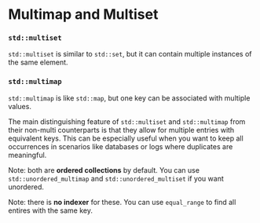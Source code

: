 # Multimap and Multiset

### `std::multiset`

`std::multiset` is similar to `std::set`, but it can contain multiple instances of the same element.

### `std::multimap`

`std::multimap` is like `std::map`, but one key can be associated with multiple values.

The main distinguishing feature of `std::multiset` and `std::multimap` from their non-multi counterparts is that they allow for multiple entries with equivalent keys. This can be especially useful when you want to keep all occurrences in scenarios like databases or logs where duplicates are meaningful.

Note: both are __ordered collections__ by default.  You can use `std::unordered_multimap` and `std::unordered_multiset` if you want unordered.

Note: there is __no indexer__ for these.  You can use `equal_range` to find all entires with the same key.
